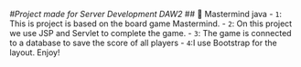 
<em>#Project made for Server Development DAW2 </em> ## :hammer:  Mastermind java - `1`: This is project is based on the  board game Mastermind. - `2`: On this project we use JSP and Servlet to complete the game. - `3`: The game is connected to a database to save the score of all players - `4`:I use Bootstrap for the layout. Enjoy!
